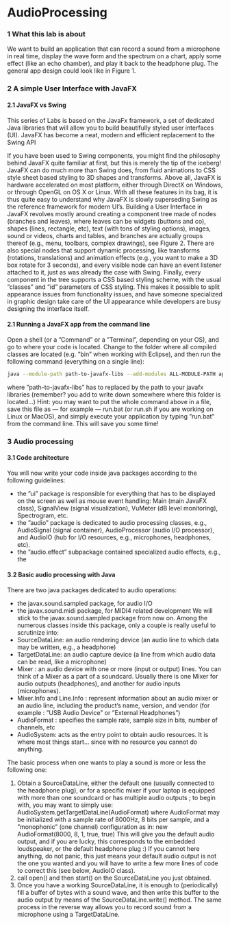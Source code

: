 # AudioProcessing

### 1 What this lab is about

We want to build an application that can record a sound from a microphone in
real time, display the wave form and the spectrum on a chart, apply some effect
(like an echo chamber), and play it back to the headphone plug.
The general app design could look like in Figure 1.

### 2 A simple User Interface with JavaFX

#### 2.1 JavaFX vs Swing
This series of Labs is based on the JavaFx framework, a set of dedicated Java
libraries that will allow you to build beautifully styled user interfaces (UI).
JavaFX has become a neat, modern and efficient replacement to the Swing API

If you have been used to Swing components, you might find the philosophy
behind JavaFX quite familiar at first, but this is merely the tip of the iceberg!
JavaFX can do much more than Swing does, from fluid animations to CSS style
sheet based styling to 3D shapes and transforms. Above all, JavaFX is hardware
accelerated on most platform, either through DirectX on Windows, or through
OpenGL on OS X or Linux. With all these features in its bag, it is thus quite
easy to understand why JavaFX is slowly superseding Swing as the reference
framework for modern UI’s.
Building a User Interface in JavaFX revolves mostly around creating a component tree made of nodes (branches and leaves), where leaves can be widgets
(buttons and co), shapes (lines, rectangle, etc), text (with tons of styling options), images, sound or videos, charts and tables, and branches are actually
groups thereof (e.g., menu, toolbars, complex drawings), see Figure 2. There
are also special nodes that support dynamic processing, like transforms (rotations, translations) and animation effects (e.g., you want to make a 3D box
rotate for 3 seconds), and every visible node can have an event listener attached
to it, just as was already the case with Swing. Finally, every component in the
tree supports a CSS based styling scheme, with the usual ”classes” and ”id” parameters of CSS styling. This makes it possible to split appearance issues from
functionality issues, and have someone specialized in graphic design take care
of the UI appearance while developers are busy designing the interface itself.

#### 2.1 Running a JavaFX app from the command line

Open a shell (or a ”Command” or a ”Terminal”, depending on your OS), and go
to where your code is located. Change to the folder where all compiled classes
are located (e.g. ”bin” when working with Eclipse), and then run the following
command (everything on a single line):

```bash
java --module-path path-to-javafx-libs --add-modules ALL-MODULE-PATH application.Main
```
where ”path-to-javafx-libs” has to replaced by the path to your javafx libraries (remember? you add to write down somewhere where this folder is
located...)
Hint: you may want to put the whole command above in a file, save this file
as — for example — run.bat (or run.sh if you are working on Linux or MacOS),
and simply execute your application by typing ”run.bat” from the command
line. This will save you some time!

### 3 Audio processing
#### 3.1 Code architecture
You will now write your code inside java packages according to the following
guidelines:
* the ”ui” package is responsible for everything that has to be displayed on
the screen as well as mouse event handling: Main (main JavaFX class),
SignalView (signal visualization), VuMeter (dB level monitoring), Spectrogram, etc.
* the ”audio” package is dedicated to audio processing classes, e.g., AudioSignal (signal container), AudioProcessor (audio I/O processor), and
AudioIO (hub for I/O resources, e.g., microphones, headphones, etc).
* the ”audio.effect” subpackage contained specialized audio effects, e.g., the

#### 3.2 Basic audio processing with Java
There are two java packages dedicated to audio operations:
* the javax.sound.sampled package, for audio I/O
* the javax.sound.midi package, for MIDI4
related development
We will stick to the javax.sound.sampled package from now on. Among the
numerous classes inside this package, only a couple is really useful to scrutinize
into:
* SourceDataLine: an audio rendering device (an audio line to which data
may be written, e.g., a headphone)
* TargetDataLine: an audio capture device (a line from which audio data
can be read, like a microphone)
* Mixer : an audio device with one or more (input or output) lines. You can
think of a Mixer as a part of a soundcard. Usually there is one Mixer for
audio outputs (headphones), and another for audio inputs (microphones).
* Mixer.Info and Line.Info : represent information about an audio mixer
or an audio line, including the product’s name, version, and vendor (for
example : ”USB Audio Device” or ”External Headphones”)
* AudioFormat : specifies the sample rate, sample size in bits, number of
channels, etc
* AudioSystem: acts as the entry point to obtain audio resources. It is
where most things start... since with no resource you cannot do anything.

The basic process when one wants to play a sound is more or less the following
one:

1. Obtain a SourceDataLine, either the default one (usually connected to
the headphone plug), or for a specific mixer if your laptop is equipped
with more than one soundcard or has multiple audio outputs ; to begin
with, you may want to simply use:
AudioSystem.getTargetDataLine(AudioFormat)
where AudioFormat may be initialized with a sample rate of 8000Hz, 8
bits per sample, and a ”monophonic” (one channel) configuration as in:
new AudioFormat(8000, 8, 1, true, true)
This will give you the default audio output, and if you are lucky, this
corresponds to the embedded loudspeaker, or the default headphone plug
:) If you cannot here anything, do not panic, this just means your default
audio output is not the one you wanted and you will have to write a few
more lines of code to correct this (see below, AudioIO class).
2. call open() and then start() on the SourceDataLine you just obtained.
3. Once you have a working SourceDataLine, it is enough to (periodically)
fill a buffer of bytes with a sound wave, and then write this buffer to the
audio output by means of the SourceDataLine.write() method.
The same process in the reverse way allows you to record sound from a
microphone using a TargetDataLine.
